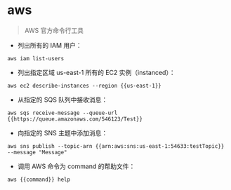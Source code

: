 # aws

> AWS 官方命令行工具

- 列出所有的 IAM 用户：

`aws iam list-users`

- 列出指定区域 us-east-1 所有的 EC2 实例（instanced）：

`aws ec2 describe-instances --region {{us-east-1}}`

- 从指定的 SQS 队列中接收消息：

`aws sqs receive-message --queue-url {{https://queue.amazonaws.com/546123/Test}}`

- 向指定的 SNS 主题中添加消息：

`aws sns publish --topic-arn {{arn:aws:sns:us-east-1:54633:testTopic}} --message "Message"`

- 调用 AWS 命令为 command 的帮助文件：

`aws {{command}} help`

[#]: contributors: ([潘潘]，[一只特立独行的猪])